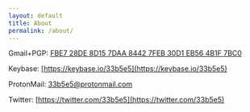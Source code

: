 ```yaml
---
layout: default
title: About
permalink: /about/
---
```


Gmail+PGP: [FBE7 28DE 8D15 7DAA 8442 7FEB 30D1 EB56 4B1F 7BC0](http://pgp.mit.edu/pks/lookup?search=0x30D1EB564B1F7BC0)

Keybase: [https://keybase.io/33b5e5](https://keybase.io/33b5e5)

ProtonMail: [33b5e5@protonmail.com](33b5e5@protonmail.com)

Twitter: [https://twitter.com/33b5e5](https://twitter.com/33b5e5)
